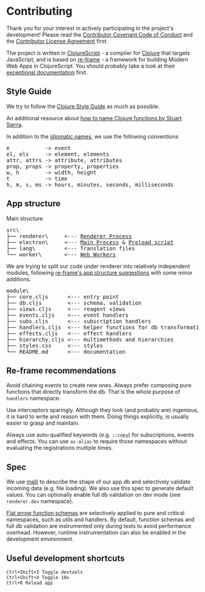 # Contributing

Thank you for your interest in actively participating in the project's development!
Please read the [Contributor Covenant Code of Conduct](https://github.com/repath-project/repath-studio/blob/main/CODE_OF_CONDUCT.md)
and the [Contributor License Agreement](cla.md) first.

The project is written in [ClojureScript](https://clojurescript.org/) - a compiler for [Clojure](https://clojure.org/) that targets JavaScript, and is based on [re-frame](https://github.com/day8/re-frame/) - a framework for building Modern Web Apps in ClojureScript.
You should probably take a look at their [exceptional documentation](https://day8.github.io/re-frame/re-frame/) first.

## Style Guide

We try to follow the [Clojure Style Guide](https://guide.clojure.style/) as much as possible.

An additional resource about [how to name Clojure functions by Stuart Sierra](https://stuartsierra.com/2016/01/09/how-to-name-clojure-functions).

In addition to the [idiomatic names](https://guide.clojure.style/#idiomatic-names),
we use the following conventions

<pre>
e           -> event
el, els     -> element, elements
attr, attrs -> attribute, attributes
prop, props -> property, properties
w, h        -> width, height
t           -> time
h, m, s, ms -> hours, minutes, seconds, milliseconds
</pre>

## App structure

Main structure
<pre>
src\
├── renderer\     <--- <a href ="https://www.electronjs.org/docs/latest/tutorial/process-model#the-renderer-process">Renderer Process</a>
├── electron\     <--- <a href ="https://www.electronjs.org/docs/latest/tutorial/process-model#the-main-process">Main Process</a> & <a href="https://www.electronjs.org/docs/latest/tutorial/process-model#preload-scripts">Preload script</a>
├── lang\         <--- Translation files
└── worker\       <--- <a href ="https://developer.mozilla.org/en-US/docs/Web/API/Web_Workers_API">Web Workers</a>
</pre>

We are trying to split our code under renderer into relatively independent modules,
following [re-frame's app structure suggestions](https://day8.github.io/re-frame/App-Structure/)
with some minor additions.

<pre>
module\
├── core.cljs      <--- entry point
├── db.cljs        <--- schema, validation
├── views.cljs     <--- reagent views
├── events.cljs    <--- event handlers
├── subs.cljs      <--- subscription handlers
├── handlers.cljs  <--- helper functions for db transformations
├── effects.cljs   <--- effect handlers
├── hierarchy.cljs <--- multimethods and hierarchies
├── styles.css     <--- styles
└── README.md      <--- documentation
</pre>

## Re-frame recommendations

Avoid chaining events to create new ones. Always prefer composing pure functions that directly transform the db. That is the whole purpose of `handlers` namespace.

Use interceptors sparingly. Although they look (and probably are) ingenious, it is hard to write and reason with them. Doing things explicitly, is usually easier to grasp and maintain.

Always use auto-qualified keywords (e.g. `::copy`) for subscriptions, events and effects. You can use `as-alias` to require those namespaces without evaluating the registrations multiple times.

## Spec

We use [malli](https://github.com/metosin/malli) to describe the shape of our app db and selectively validate incoming data (e.g. file loading). We also use this spec to generate default values. You can optionally enable full db validation on dev mode (see `renderer.dev` namespace).

[Flat arrow function schemas](https://github.com/metosin/malli/blob/master/docs/function-schemas.md#flat-arrow-function-schemas) are selectively applied to pure and critical namespaces, such as utils and handlers. By default, function schemas and full db validation are instrumented only during tests to avoid performance overhead. However, runtime instrumentation can also be enabled in the development environment.

## Useful development shortcuts

```
Ctrl+Shift+I Toggle devtools
Ctrl+Shift+X Toggle 10x
Ctrl+R Reload app
```
